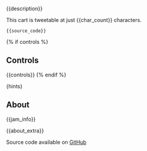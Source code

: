 
{{description}}

This cart is tweetable at just {{char_count}} characters.

<pre><code>{{source_code}}</code></pre>

{% if controls %}
## Controls
{{controls}}
{% endif %}

{hints}

## About
{{jam_info}}

{{about_extra}}

Source code available on [GitHub]({{source_code_link}})

<!--Template: Tweet, Itch-->